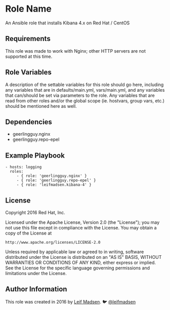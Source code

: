 Role Name
=========

An Ansible role that installs Kibana 4.x on Red Hat / CentOS

Requirements
------------

This role was made to work with Nginx; other HTTP servers are not supported at
this time.

Role Variables
--------------

A description of the settable variables for this role should go here, including any variables that are in defaults/main.yml, vars/main.yml, and any variables that can/should be set via parameters to the role. Any variables that are read from other roles and/or the global scope (ie. hostvars, group vars, etc.) should be mentioned here as well.

Dependencies
------------

* geerlingguy.nginx
* geerlingguy.repo-epel

Example Playbook
----------------

    - hosts: logging
      roles:
         - { role: 'geerlingguy.nginx' }
         - { role: 'geerlingguy.repo-epel' }
         - { role: 'leifmadsen.kibana-4' }

License
-------

Copyright 2016 Red Hat, Inc.

Licensed under the Apache License, Version 2.0 (the "License");
you may not use this file except in compliance with the License.
You may obtain a copy of the License at

    http://www.apache.org/licenses/LICENSE-2.0

Unless required by applicable law or agreed to in writing, software
distributed under the License is distributed on an "AS IS" BASIS,
WITHOUT WARRANTIES OR CONDITIONS OF ANY KIND, either express or implied.
See the License for the specific language governing permissions and
limitations under the License.

Author Information
------------------

This role was created in 2016 by [Leif Madsen](http://leifmadsen.com).
🐦 [@leifmadsen](http://twitter.com/leifmadsen)
